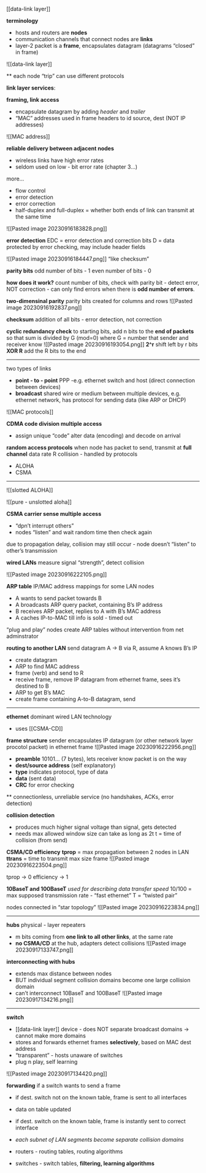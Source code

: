 [[data-link layer]]

**terminology**
- hosts and routers are **nodes**
- communication channels that connect nodes are **links**
- layer-2 packet is a **frame**, encapsulates datagram (datagrams “closed” in frame)

![[data-link layer]]

** each node “trip” can use different protocols

**link layer services**:

**framing, link access** 
- encapsulate datagram by adding *header* and *trailer*
- “MAC” addresses used in frame headers to id source, dest (NOT IP addresses)

![[MAC address]]

**reliable delivery between adjacent nodes** 
- wireless links have high error rates
- seldom used on low - bit error rate (chapter 3…)

more…
- flow control
- error detection
- error correction
- half-duplex and full-duplex = whether both ends of link can transmit at the same time

![[Pasted image 20230916183828.png]]

**error detection**
EDC = error detection and correction bits
D = data protected by error checking, may include header fields

![[Pasted image 20230916184447.png]]
“like checksum”

**parity bits**
odd number of bits - 1
even number of bits - 0

**how does it work?** count number of bits, check with parity bit - detect error, NOT correction - can only find errors when there is **odd number of errors**.

**two-dimensinal parity**
parity bits created for columns and rows
![[Pasted image 20230916192837.png]]

**checksum**
addition of all bits - error detection, not correction

**cyclic redundancy check**
to starting bits, add n bits to the **end of packets** so that sum is divided by G (mod=0) where G = number that sender and receiver know
![[Pasted image 20230916193054.png]]
**2^r** shift left by r bits
**XOR R** add the R bits to the end

-----
two types of links 
- **point - to - point** PPP -e.g. ethernet switch and host (direct connection between devices)
- **broadcast** shared wire or medium between multiple devices, e.g. ethernet network, has protocol for sending data (like ARP or DHCP)

![[MAC protocols]]


**CDMA code division multiple access**
- assign unique “code” alter data (encoding) and decode on arrival

**random access protocols**
when node has packet to send, transmit at **full channel** data rate R 
collision - handled by protocols
- ALOHA
- CSMA

----- 
![[slotted ALOHA]]

![[pure - unslotted aloha]]

**CSMA carrier sense multiple access**
- “dpn’t interrupt others”
- nodes “listen” and wait random time then check again

due to propagation delay, collision may still occur - node doesn’t “listen” to other’s transmission

**wired LANs** measure signal “strength”, detect collision

![[Pasted image 20230916222105.png]]

**ARP table** IP/MAC address mappings for some LAN nodes
- A wants to send packet towards B
- A broadcasts ARP query packet, containing B’s IP address
- B receives ARP packet, replies to A with B’s MAC address 
- A caches IP-to-MAC till info is sold - timed out

“plug and play” nodes create ARP tables without intervention from net adminstrator

**routing to another LAN**
send datagram A → B via R, assume A knows B’s IP
- create datagram
- ARP to find MAC address 
- frame (verb) and send to R
- receive frame, remove IP datagram from ethernet frame, sees it’s destined to B
- ARP to get B’s MAC
- create frame containing A-to-B datagram, send

----- 
**ethernet**
dominant wired LAN technology
- uses [[CSMA-CD]]

**frame structure** sender encapsulates IP datagram (or other network layer procotol packet) in ethernet frame
![[Pasted image 20230916222956.png]]

- **preamble** 10101… (7 bytes), lets receiver know packet is on the way
- **dest/source address** (self explanatory)
- **type** indicates protocol, type of data
- **data** (sent data)
- **CRC** for error checking

** connectionless, unreliable service (no handshakes, ACKs, error detection)

**collision detection**
- produces much higher signal voltage than signal, gets detected
- needs max allowed window size
can take as long as 2t 
	t = time of collision (from send)

**CSMA/CD efficiency**
**tprop** = max propagation between 2 nodes in LAN
**ttrans** = time to transmit max size frame
![[Pasted image 20230916223504.png]]

tprop → 0
efficiency → 1

**10BaseT and 100BaseT**
*used for describing data transfer speed*
10/100 = max supposed transmission rate - “fast ethernet”
T = “twisted pair”

nodes connected in “star topology”
![[Pasted image 20230916223834.png]]

-----
**hubs**
physical - layer repeaters 
- m bits coming from **one link to all other links**, at the same rate
- **no CSMA/CD** at the hub, adapters detect collisions
![[Pasted image 20230917133747.png]]

**interconnecting with hubs**
- extends max distance between nodes
- BUT individual segment collision domains become one large collision domain
- can’t interconnect 10BaseT and 100BaseT
![[Pasted image 20230917134216.png]]
-----
**switch**
- [[data-link layer]] device - does NOT separate broadcast domains → cannot make more domains
- stores and forwards ethernet frames **selectively**, based on MAC dest address
- “transparent” - hosts unaware of switches
- plug n play, self learning

![[Pasted image 20230917134420.png]]

**forwarding**
if a switch wants to send a frame
- if dest. switch not on the known table, frame is sent to all interfaces
- data on table updated
- if dest. switch on the known table, frame is instantly sent to correct interface
- *each subnet of LAN segments become separate collision domains*

- routers - routing tables, routing algorithms
- switches - switch tables, **filtering, learning algorithms**
